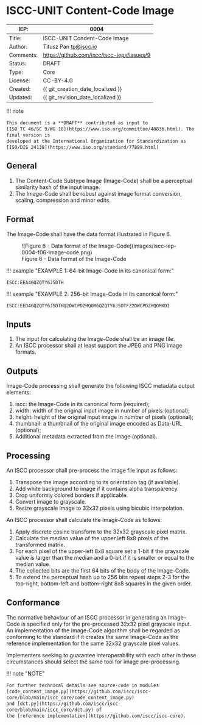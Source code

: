 # ISCC-UNIT Content-Code Image

| IEP:      | 0004                                       |
|-----------|--------------------------------------------|
| Title:    | ISCC-UNIT Condent-Code Image               |
| Author:   | Titusz Pan <tp@iscc.io>            |
| Comments: | https://github.com/iscc/iscc-ieps/issues/9 |
| Status:   | DRAFT                                      |
| Type:     | Core                                       |
| License:  | CC-BY-4.0                                  |
| Created:  | {{ git_creation_date_localized }}          |
| Updated:  | {{ git_revision_date_localized }}          |

!!! note

    This document is a **DRAFT** contributed as input to 
    [ISO TC 46/SC 9/WG 18](https://www.iso.org/committee/48836.html). The final version is 
    developed at the International Organization for Standardization as
    [ISO/DIS 24138](https://www.iso.org/standard/77899.html)

## General

1. The Content-Code Subtype Image (Image-Code) shall be a perceptual similarity hash of the input image.
2. The Image-Code shall be robust against image format conversion, scaling, compression and minor edits.

## Format

The Image-Code shall have the data format illustrated in Figure 6.

<figure markdown>
  ![Figure 6 - Data format of the Image-Code](images/iscc-iep-0004-f06-image-code.png)
  <figcaption>Figure 6 - Data format of the Image-Code</figcaption>
</figure>

!!! example "EXAMPLE 1: 64-bit Image-Code in its canonical form:"

    ISCC:EEA4GQZQTY6J5DTH

!!! example "EXAMPLE 2: 256-bit Image-Code in its canonical form:"

    ISCC:EED4GQZQTY6J5DTHQ2DWCPDZHQOM6QZQTY6J5DTFZ2DWCPDZHQOMXDI

## Inputs

1. The input for calculating the Image-Code shall be an image file.
2. An ISCC processor shall at least support the JPEG and PNG image formats.

## Outputs

Image-Code processing shall generate the following ISCC metadata output elements:

1. iscc: the Image-Code in its canonical form (required);
2. width: width of the original input image in number of pixels (optional);
3. height: height of the original input image in number of pixels (optional);
4. thumbnail: a thumbnail of the original image encoded as Data-URL (optional);
5. Additional metadata extracted from the image (optional).

## Processing

An ISCC processor shall pre-process the image file input as follows:

1. Transpose the image according to its orientation tag (if available).
2. Add white background to image if it contains alpha transparency.
3. Crop uniformly colored borders if applicable.
4. Convert image to grayscale.
5. Resize grayscale image to 32x32 pixels using bicubic interpolation.

An ISCC processor shall calculate the Image-Code as follows:

1. Apply discrete cosine transform to the 32x32 grayscale pixel matrix.
2. Calculate the median value of the upper left 8x8 pixels of the transformed matrix.
3. For each pixel of the upper-left 8x8 square set a 1-bit if the grayscale value is larger than the median and a 0-bit if it is smaller or equal to the median value.
4. The collected bits are the first 64 bits of the body of the Image-Code.
5. To extend the perceptual hash up to 256 bits repeat steps 2-3 for the top-right, bottom-left and bottom-right 8x8 squares in the given order.

## Conformance

The normative behaviour of an ISCC processor in generating an Image–Code is specified only for the 
pre-processed 32x32 pixel grayscale input. An implementation of the Image-Code algorithm shall be 
regarded as conforming to the standard if it creates the same Image-Code as the reference 
implementation for the same 32x32 grayscale pixel values. 

Implementers seeking to guarantee interoperability with each other in these circumstances should 
select the same tool for image pre-processing. 

!!! note "NOTE"

    For further technical details see source-code in modules 
    [code_content_image.py](https://github.com/iscc/iscc-core/blob/main/iscc_core/code_content_image.py) 
    and [dct.py](https://github.com/iscc/iscc-core/blob/main/iscc_core/dct.py) of
    the [reference implementation](https://github.com/iscc/iscc-core).
